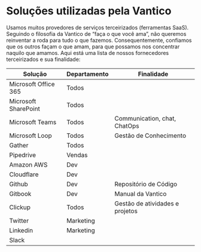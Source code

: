 # Soluções utilizadas pela Vantico

Usamos muitos provedores de serviços terceirizados (ferramentas SaaS). Seguindo o filosofia da Vantico de “faça o que você ama”, não queremos reinventar a roda para tudo o que fazemos. Consequentemente, confiamos que os outros façam o que amam, para que possamos nos concentrar naquilo que amamos. Aqui está uma lista de nossos fornecedores terceirizados e sua finalidade:

| Solução              | Departamento | Finalidade                      |
| -------------------- | ------------ | ------------------------------- |
| Microsoft Office 365 | Todos        |                                 |
| Microsoft SharePoint | Todos        |                                 |
| Microsoft Teams      | Todos        | Communication, chat, ChatOps    |
| Microsoft Loop       | Todos        | Gestão de Conhecimento          |
| Gather               | Todos        |                                 |
| Pipedrive            | Vendas       |                                 |
| Amazon AWS           | Dev          |                                 |
| Cloudflare           | Dev          |                                 |
| Github               | Dev          | Repositório de Código           |
| Gitbook              | Dev          | Manual da Vantico               |
| Clickup              | Todos        | Gestão de atividades e projetos |
| Twitter              | Marketing    |                                 |
| Linkedin             | Marketing    |                                 |
| Slack                |              |                                 |
